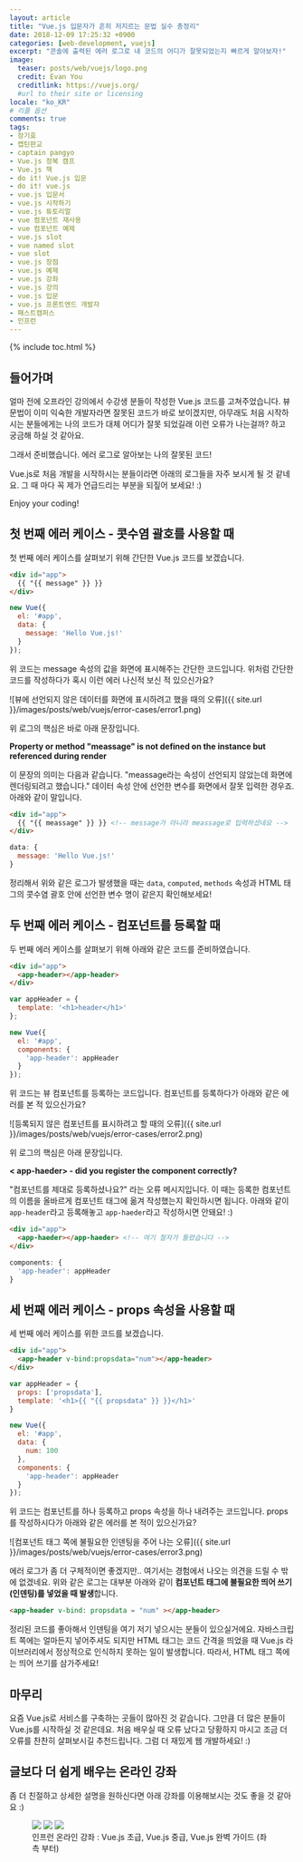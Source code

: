 ```yaml
---
layout: article
title: "Vue.js 입문자가 흔히 저지르는 문법 실수 총정리"
date: 2018-12-09 17:25:32 +0900
categories: [web-development, vuejs]
excerpt: "콘솔에 출력된 에러 로그로 내 코드의 어디가 잘못되었는지 빠르게 알아보자!"
image:
  teaser: posts/web/vuejs/logo.png
  credit: Evan You
  creditlink: https://vuejs.org/
  #url to their site or licensing
locale: "ko_KR"
# 리플 옵션
comments: true
tags:
- 장기효
- 캡틴판교
- captain pangyo
- Vue.js 정복 캠프
- Vue.js 책
- do it! Vue.js 입문
- do it! vue.js
- vue.js 입문서
- vue.js 시작하기
- vue.js 튜토리얼
- vue 컴포넌트 재사용
- vue 컴포넌트 예제
- vue.js slot
- vue named slot
- vue slot
- vue.js 장점
- vue.js 예제
- vue.js 강좌
- vue.js 강의
- vue.js 입문
- vue.js 프론트엔드 개발자
- 패스트캠퍼스
- 인프런
---
```

{% include toc.html %}

## 들어가며

얼마 전에 오프라인 강의에서 수강생 분들이 작성한 Vue.js 코드를 고쳐주었습니다. 뷰 문법이 이미 익숙한 개발자라면 잘못된 코드가 바로 보이겠지만, 아무래도 처음 시작하시는 분들에게는 나의 코드가 대체 어디가 잘못 되었길래 이런 오류가 나는걸까? 하고 궁금해 하실 것 같아요.

그래서 준비했습니다. 에러 로그로 알아보는 나의 잘못된 코드!

Vue.js로 처음 개발을 시작하시는 분들이라면 아래의 로그들을 자주 보시게 될 것 같네요. 그 때 마다 꼭 제가 언급드리는 부분을 되짚어 보세요! :)

Enjoy your coding!

## 첫 번째 에러 케이스 - 콧수염 괄호를 사용할 때

첫 번째 에러 케이스를 살펴보기 위해 간단한 Vue.js 코드를 보겠습니다.

```html
<div id="app">
  {{ "{{ message" }} }}
</div>
```

```js
new Vue({
  el: '#app',
  data: {
    message: 'Hello Vue.js!'
  }
});
```

위 코드는 message 속성의 값을 화면에 표시해주는 간단한 코드입니다. 위처럼 간단한 코드를 작성하다가 혹시 이런 에러 나신적 보신 적 있으신가요?

![뷰에 선언되지 않은 데이터를 화면에 표시하려고 했을 때의 오류]({{ site.url }}/images/posts/web/vuejs/error-cases/error1.png)

위 로그의 핵심은 바로 아래 문장입니다.

**Property or method "meassage" is not defined on the instance but referenced during render**

이 문장의 의미는 다음과 같습니다. "meassage라는 속성이 선언되지 않았는데 화면에 렌더링되려고 했습니다." 데이터 속성 안에 선언한 변수를 화면에서 잘못 입력한 경우죠. 아래와 같이 말입니다.

```html
<div id="app">
  {{ "{{ meassage" }} }} <!-- message가 아니라 meassage로 입력하셨네요 -->
</div>
```

```js
data: {
  message: 'Hello Vue.js!'
}
```

정리해서 위와 같은 로그가 발생했을 때는 `data`, `computed`, `methods` 속성과 HTML 태그의 콧수염 괄호 안에 선언한 변수 명이 같은지 확인해보세요!

## 두 번째 에러 케이스 - 컴포넌트를 등록할 때

두 번째 에러 케이스를 살펴보기 위해 아래와 같은 코드를 준비하였습니다.

```html
<div id="app">
  <app-header></app-header>
</div>
```

```js
var appHeader = {
  template: '<h1>header</h1>'
};

new Vue({
  el: '#app',
  components: {
    'app-header': appHeader
  }
});
```

위 코드는 뷰 컴포넌트를 등록하는 코드입니다. 컴포넌트를 등록하다가 아래와 같은 에러를 본 적 있으신가요?

![등록되지 않은 컴포넌트를 표시하려고 할 때의 오류]({{ site.url }}/images/posts/web/vuejs/error-cases/error2.png)

위 로그의 핵심은 아래 문장입니다.

**< app-haeder> - did you register the component correctly?**

"컴포넌트를 제대로 등록하셨나요?" 라는 오류 메시지입니다. 이 때는 등록한 컴포넌트의 이름을 올바르게 컴포넌트 태그에 옮겨 작성했는지 확인하시면 됩니다. 아래와 같이 `app-header`라고 등록해놓고 `app-haeder`라고 작성하시면 안돼요! :)

```html
<div id="app">
  <app-haeder></app-haeder> <!-- 여기 철자가 틀렸습니다 -->
</div>
```

```js
components: {
  'app-header': appHeader
}
```

## 세 번째 에러 케이스 - props 속성을 사용할 때

세 번째 에러 케이스를 위한 코드를 보겠습니다.

```html
<div id="app">
  <app-header v-bind:propsdata="num"></app-header>
</div>
```

```js
var appHeader = {
  props: ['propsdata'],
  template: '<h1>{{ "{{ propsdata" }} }}</h1>'
}

new Vue({
  el: '#app',
  data: {
    num: 100
  },
  components: {
    'app-header': appHeader
  }
});
```

위 코드는 컴포넌트를 하나 등록하고 props 속성을 하나 내려주는 코드입니다. props를 작성하시다가 아래와 같은 에러를 본 적이 있으신가요?

![컴포넌트 태그 쪽에 불필요한 인덴팅을 주어 나는 오류]({{ site.url }}/images/posts/web/vuejs/error-cases/error3.png)

에러 로그가 좀 더 구체적이면 좋겠지만.. 여기서는 경험에서 나오는 의견을 드릴 수 밖에 없겠네요. 위와 같은 로그는 대부분 아래와 같이 **컴포넌트 태그에 불필요한 띄어 쓰기(인덴팅)를 넣었을 때 발생**합니다.

```html
<app-header v-bind: propsdata = "num" ></app-header>
```

정리된 코드를 좋아해서 인덴팅을 여기 저기 넣으시는 분들이 있으실거에요. 자바스크립트 쪽에는 얼마든지 넣어주셔도 되지만 HTML 태그는 코드 간격을 띄었을 때 Vue.js 라이브러리에서 정상적으로 인식하지 못하는 일이 발생합니다. 따라서, HTML 태그 쪽에는 띄어 쓰기를 삼가주세요!

## 마무리

요즘 Vue.js로 서비스를 구축하는 곳들이 많아진 것 같습니다. 그만큼 더 많은 분들이 Vue.js를 시작하실 것 같은데요. 처음 배우실 때 오류 났다고 당황하지 마시고 조금 더 오류를 찬찬히 살펴보시길 추천드립니다. 그럼 더 재밌게 웹 개발하세요! :)

## 글보다 더 쉽게 배우는 온라인 강좌
좀 더 친절하고 상세한 설명을 원하신다면 아래 강좌를 이용해보시는 것도 좋을 것 같아요 :)

<figure class="third">
	<a href="https://www.inflearn.com/course/vue-pwa-vue-js-%EA%B8%B0%EB%B3%B8/?utm_source=blog&utm_medium=githubio&utm_campaign=captianpangyo&utm_term=banner"><img src="{{ site.url }}/images/posts/web/inflearn/vuejs-basic.png"></a>
	<a href="https://www.inflearn.com/course/vue-pwa-vue-js-%EC%A4%91%EA%B8%89/?utm_source=blog&utm_medium=githubio&utm_campaign=captianpangyo&utm_term=banner"><img src="{{ site.url }}/images/posts/web/inflearn/vue-intermediate.png"></a>
	<a href="https://www.inflearn.com/course/vue-js//?utm_source=blog&utm_medium=githubio&utm_campaign=captianpangyo&utm_term=banner"><img src="{{ site.url }}/images/posts/web/inflearn/vue-advanced.jpg"></a>
	<figcaption>인프런 온라인 강좌 : Vue.js 초급, Vue.js 중급, Vue.js 완벽 가이드 (좌측 부터)</figcaption>
</figure>
